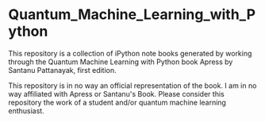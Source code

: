 # Quantum_Machine_Learning_with_Python

This repository is a collection of iPython note books generated by working through the Quantum Machine Learning with Python book Apress by Santanu Pattanayak, first edition.

This repository is in no way an official representation of the book. I am in no way affiliated with Apress or Santanu's Book. Please consider this repository the work of a student and/or quantum machine learning enthusiast.
